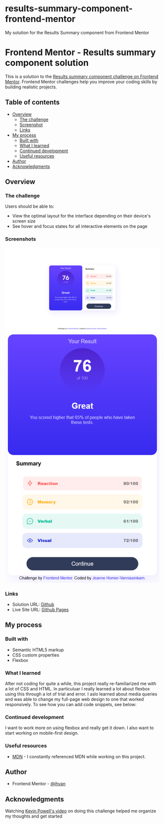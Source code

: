 # results-summary-component-frontend-mentor
My solution for the Results Summary component from Frontend Mentor

# Frontend Mentor - Results summary component solution

This is a solution to the [Results summary component challenge on Frontend Mentor](https://www.frontendmentor.io/challenges/results-summary-component-CE_K6s0maV). Frontend Mentor challenges help you improve your coding skills by building realistic projects. 

## Table of contents

- [Overview](#overview)
  - [The challenge](#the-challenge)
  - [Screenshot](#screenshot)
  - [Links](#links)
- [My process](#my-process)
  - [Built with](#built-with)
  - [What I learned](#what-i-learned)
  - [Continued development](#continued-development)
  - [Useful resources](#useful-resources)
- [Author](#author)
- [Acknowledgments](#acknowledgments)


## Overview

### The challenge

Users should be able to:

- View the optimal layout for the interface depending on their device's screen size
- See hover and focus states for all interactive elements on the page

### Screenshots

![image](/results-summary.png)
![image](/results-summary-mobile.png)

### Links

- Solution URL: [Github](https://github.com/jhvan/results-summary-component-frontend-mentor.git)
- Live Site URL: [Github Pages](https://jhvan.github.io/results-summary-component-frontend-mentor/)

## My process

### Built with

- Semantic HTML5 markup
- CSS custom properties
- Flexbox

### What I learned

After not coding for quite a while, this project really re-familiarized me with a lot of CSS and HTML. In particuluar I really learned a lot about flexbox using this through a lot of trial and error. I aslo learned about media queries and was able to change my full-page web design to one that worked responsively.
To see how you can add code snippets, see below:

### Continued development

I want to work more on using flexbox and really get it down. I also want to start working on mobile-first design.


### Useful resources

- [MDN](https://developer.mozilla.org/en-US/) - I constantly referenced MDN while working on this project.

## Author

- Frontend Mentor - [@jhvan](https://www.frontendmentor.io/profile/jhvan)


## Acknowledgments

Watching [Kevin Powell's video](https://www.youtube.com/watch?v=KqFAs5d3Yl8) on doing this challenge helped me organize my thoughts and get started
